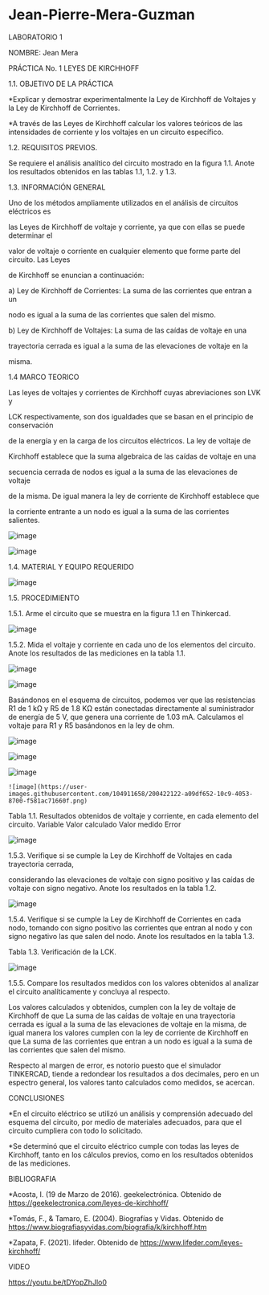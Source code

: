 # Jean-Pierre-Mera-Guzman
LABORATORIO 1

NOMBRE: Jean Mera 

PRÁCTICA No. 1 LEYES DE KIRCHHOFF

1.1. OBJETIVO DE LA PRÁCTICA

*Explicar y demostrar experimentalmente la Ley de Kirchhoff de Voltajes y la Ley de Kirchhoff 
de Corrientes.

*A través de las Leyes de Kirchhoff calcular los valores teóricos de las intensidades de corriente 
y los voltajes en un circuito específico.

1.2. REQUISITOS PREVIOS.

Se requiere el análisis analítico del circuito mostrado en la figura 1.1. Anote los resultados
obtenidos en las tablas 1.1, 1.2. y 1.3.

1.3. INFORMACIÓN GENERAL

Uno de los métodos ampliamente utilizados en el análisis de circuitos eléctricos es

las Leyes de Kirchhoff de voltaje y corriente, ya que con ellas se puede determinar el

valor de voltaje o corriente en cualquier elemento que forme parte del circuito. Las Leyes

de Kirchhoff se enuncian a continuación:

a) Ley de Kirchhoff de Corrientes: La suma de las corrientes que entran a un

nodo es igual a la suma de las corrientes que salen del mismo.

b) Ley de Kirchhoff de Voltajes: La suma de las caídas de voltaje en una

trayectoria cerrada es igual a la suma de las elevaciones de voltaje en la

misma.

1.4 MARCO TEORICO

Las leyes de voltajes y corrientes de Kirchhoff cuyas abreviaciones son LVK y

LCK respectivamente, son dos igualdades que se basan en el principio de conservación 

de la energía y en la carga de los circuitos eléctricos. La ley de voltaje de

Kirchhoff establece que la suma algebraica de las caídas de voltaje en una 

secuencia cerrada de nodos es igual a la suma de las elevaciones de voltaje 

de la misma. De igual manera la ley de corriente de Kirchhoff establece que 

la corriente entrante a un nodo es igual a la suma de las corrientes salientes.

 ![image](https://user-images.githubusercontent.com/104911658/200421048-efbf8d1e-3919-4cba-a2e5-fc42dbffca36.png)

![image](https://user-images.githubusercontent.com/104911658/200421121-f9e40659-8257-4be7-99bd-61bb72fd93e2.png)

1.4. MATERIAL Y EQUIPO REQUERIDO

![image](https://user-images.githubusercontent.com/104911658/200421520-8465e632-f17e-45fd-ac27-2a992b05d2bb.png)


1.5. PROCEDIMIENTO

1.5.1. Arme el circuito que se muestra en la figura 1.1 en Thinkercad.

![image](https://user-images.githubusercontent.com/104911658/200421562-8b36783c-6aa9-4880-a53c-1b673f8bc68a.png)

1.5.2. Mida el voltaje y corriente en cada uno de los elementos del circuito. Anote los
resultados de las mediciones en la tabla 1.1.

![image](https://user-images.githubusercontent.com/104911658/200421792-42fc815c-dcd9-4d29-8471-5fb9c433edeb.png)

![image](https://user-images.githubusercontent.com/104911658/200421838-db93258b-b8aa-4d95-a4ba-7defc18819c4.png)

Basándonos en el esquema de circuitos, podemos ver que las resistencias R1 de 1 kΩ y R5 de 1.8 KΩ 
están conectadas directamente al suministrador de energía de 5 V, que genera una corriente de 1.03 mA.
Calculamos el voltaje para R1 y R5 basándonos en la ley de ohm.
 
![image](https://user-images.githubusercontent.com/104911658/200421934-edd92546-3606-4d0b-8428-1ab6d542feca.png)

![image](https://user-images.githubusercontent.com/104911658/200422015-89dd11b1-188d-43e1-8c5b-15b890100286.png)

![image](https://user-images.githubusercontent.com/104911658/200422075-c597c275-7ec0-4f86-818b-3cb67deba99d.png)

    ![image](https://user-images.githubusercontent.com/104911658/200422122-a09df652-10c9-4053-8700-f581ac71660f.png)

Tabla 1.1. Resultados obtenidos de voltaje y corriente, en cada elemento del circuito.
Variable	Valor calculado	Valor medido	Error 

![image](https://user-images.githubusercontent.com/104911658/200422209-7cfa6a2a-f16a-4dac-89f2-880d204ff470.png)

1.5.3. Verifique si se cumple la Ley de Kirchhoff de Voltajes en cada trayectoria cerrada,

considerando las elevaciones de voltaje con signo positivo y las caídas de voltaje con
signo negativo. Anote los resultados en la tabla 1.2.

![image](https://user-images.githubusercontent.com/104911658/200422345-bab384dd-275e-4412-ad6c-c4c525e12f09.png)

1.5.4. Verifique si se cumple la Ley de Kirchhoff de Corrientes en cada nodo, tomando
con signo positivo las corrientes que entran al nodo y con signo negativo las que salen
del nodo. Anote los resultados en la tabla 1.3.

Tabla 1.3. Verificación de la LCK.

![image](https://user-images.githubusercontent.com/104911658/200422430-eafb3579-fedf-44ed-9819-0dc876f6a1de.png)

1.5.5. Compare los resultados medidos con los valores obtenidos al analizar el circuito
analíticamente y concluya al respecto.

Los valores calculados y obtenidos, cumplen con la ley de voltaje de Kirchhoff de que La suma de
las caídas de voltaje en una trayectoria cerrada es igual a la suma de las elevaciones de voltaje 
en la misma, de igual manera los valores cumplen con la ley de corriente de Kirchhoff en que La 
suma de las corrientes que entran a un nodo es igual a la suma de las corrientes que salen del mismo.

Respecto al margen de error, es notorio puesto que el simulador TINKERCAD, tiende a redondear los 
resultados a dos decimales, pero en un espectro general, los valores tanto calculados como medidos, 
se acercan.

CONCLUSIONES

*En el circuito eléctrico se utilizó un análisis y comprensión adecuado del esquema del circuito, 
  por medio de materiales adecuados, para que el circuito cumpliera con todo lo solicitado.
	
  *Se determinó que el circuito eléctrico cumple con todas las leyes de Kirchhoff, tanto en los cálculos 
  previos, como en los resultados obtenidos de las mediciones.

BIBLIOGRAFIA
	
  *Acosta, I. (19 de Marzo de 2016). geekelectrónica. Obtenido de https://geekelectronica.com/leyes-de-kirchhoff/
	
  *Tomás, F., & Tamaro, E. (2004). Biografías y Vidas. Obtenido de https://www.biografiasyvidas.com/biografia/k/kirchhoff.htm
	
  *Zapata, F. (2021). lifeder. Obtenido de https://www.lifeder.com/leyes-kirchhoff/

VIDEO

https://youtu.be/tDYopZhJlo0
